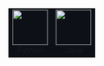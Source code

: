 <table align="center" cellspacing="20" cellpadding="0" border="0" style="border-collapse: collapse;">
  <tr>
    <td align="center" style="background: #0d1117; border: none;">
      <img src="https://cdn.jsdelivr.net/gh/devicons/devicon@latest/icons/python/python-original.svg" width="70" /><br>Python
    </td>
    <td align="center" style="background: #0d1117; border: none;">
      <img src="https://cdn.jsdelivr.net/gh/devicons/devicon@latest/icons/java/java-original.svg" width="70" /><br>Java
    </td>
    <!-- diğer hücreler aynı şekilde -->
  </tr>
</table>
